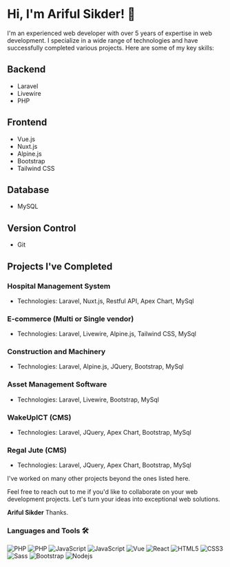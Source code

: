 # Hi, I'm Ariful Sikder! 🦄

I'm an experienced web developer with over 5 years of expertise in web development. I specialize in a wide range of technologies and have successfully completed various projects. Here are some of my key skills:

## Backend
- Laravel
- Livewire
- PHP

## Frontend
- Vue.js
- Nuxt.js
- Alpine.js
- Bootstrap
- Tailwind CSS

## Database
- MySQL

## Version Control
- Git

## Projects I've Completed

### Hospital Management System
- Technologies: Laravel, Nuxt.js, Restful API, Apex Chart, MySql

### E-commerce (Multi or Single vendor)
- Technologies: Laravel, Livewire, Alpine.js, Tailwind CSS, MySql

### Construction and Machinery
- Technologies: Laravel, Alpine.js, JQuery, Bootstrap, MySql

### Asset Management Software
- Technologies: Laravel, Livewire, Bootstrap, MySql

### WakeUpICT (CMS)
- Technologies: Laravel, JQuery, Apex Chart, Bootstrap, MySql

### Regal Jute (CMS)
- Technologies: Laravel, JQuery, Apex Chart, Bootstrap, MySql

I've worked on many other projects beyond the ones listed here.

Feel free to reach out to me if you'd like to collaborate on your web development projects. Let's turn your ideas into exceptional web solutions.

**Ariful Sikder**
Thanks.



### Languages and Tools 🛠 

![PHP](https://img.shields.io/badge/Laravel-FF2D20?style=flat-square&logo=laravel&logoColor=white)
![PHP](https://img.shields.io/badge/PHP-777BB4?style=flat-square&logo=php&logoColor=white)
![JavaScript](https://img.shields.io/badge/-JavaScript-%23F7DF1C?style=flat-square&logo=javascript&logoColor=000000&labelColor=%23F7DF1C&color=%23FFCE5A)
![JavaScript](https://img.shields.io/badge/jQuery-0769AD?style=flat-square&logo=jquery&logoColor=white)
![Vue](https://img.shields.io/badge/Vue.js-35495E?style=flat-square&logo=vuedotjs&logoColor=4FC08D)
![React](https://img.shields.io/badge/-React-61DAFB?style=flat-square&logo=react&logoColor=ffffff)
![HTML5](https://img.shields.io/badge/-HTML5-%23E44D27?style=flat-square&logo=html5&logoColor=ffffff)
![CSS3](https://img.shields.io/badge/-CSS3-%231572B6?style=flat-square&logo=css3)
![Sass](https://img.shields.io/badge/-Sass-%23CC6699?style=flat-square&logo=sass&logoColor=ffffff)
![Bootstrap](https://img.shields.io/badge/-Bootstrap-563D7C?style=flat-square&logo=Bootstrap)
![Nodejs](https://img.shields.io/badge/-Nodejs-339933?style=flat-square&logo=Node.js&logoColor=ffffff)


